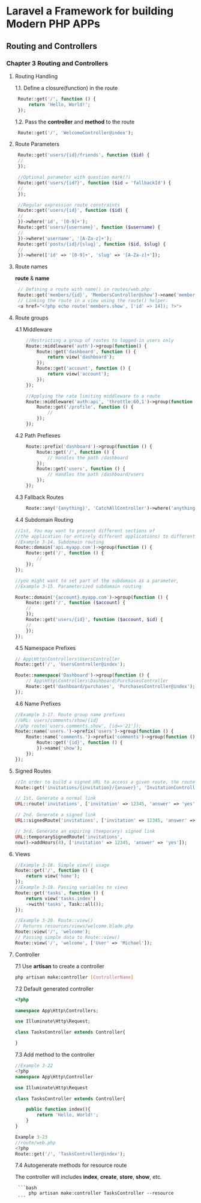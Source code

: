 # Laravel a Framework for building Modern PHP APPs

## Routing and Controllers

### Chapter 3 Routing and Controllers

<!-- ************************************************************** -->
<!-- ### Page 27 ~ Page 36 (2023-02-22) -->
<!-- ************************************************************** -->

1. Routing Handling

   1.1. Define a closure(function) in the route

   ```PHP
    Route::get('/', function () {
        return 'Hello, World!';
    });

   ```

   1.2. Pass the **controller** and **method** to the route

   ```PHP
    Route::get('/', 'WelcomeController@index');
   ```

2. Route Parameters

   ```PHP
    Route::get('users/{id}/friends', function ($id) {
    //
    });

    //Optional parameter with question mark(?)
    Route::get('users/{id?}', function ($id = 'fallbackId') {
    //
    });

    //Regular expression route constraints
    Route::get('users/{id}', function ($id) {
    //
    })->where('id', '[0-9]+');
    Route::get('users/{username}', function ($username) {
    //
    })->where('username', '[A-Za-z]+');
    Route::get('posts/{id}/{slug}', function ($id, $slug) {
    //
    })->where(['id' => '[0-9]+', 'slug' => '[A-Za-z]+']);
   ```

3. Route names

    **route** & **name**

   ```PHP
    // Defining a route with name() in routes/web.php:
    Route::get('members/{id}', 'MembersController@show')->name('members.show');
    // Linking the route in a view using the route() helper:
    <a href="<?php echo route('members.show', ['id' => 14]); ?>">
   ```

4. Route groups

    4.1 Middleware

    ```php
        //Restricting a group of routes to logged-in users only
        Route::middleware('auth')->group(function() {
            Route::get('dashboard', function () {
                return view('dashboard');
            });
            Route::get('account', function () {
                return view('account');
            });
        });

        //Applying the rate limiting middleware to a route
        Route::middleware('auth:api', 'throttle:60,1')->group(function () {
            Route::get('/profile', function () {
                //
            });
        });

    ```

    4.2 Path Prefiexes

    ```php
        Route::prefix('dashboard')->group(function () {
            Route::get('/', function () {
                // Handles the path /dashboard
            });
            Route::get('users', function () {
                // Handles the path /dashboard/users
            });
        });
    ```

    4.3 Fallback Routes

    ```php
        Route::any('{anything}', 'CatchAllController')->where('anything', '*');
    ```

    <!-- ************************************************************** -->
    <!-- 2023-02-24(Page 37- Page 46) -->
    <!-- ************************************************************** -->

    4.4 Subdomain Routing

    ```php
    //1st, You may want to present different sections of 
    //the application (or entirely different applications) to different subdomains. 
    //Example 3-14. Subdomain routing
    Route::domain('api.myapp.com')->group(function () {
        Route::get('/', function () {
            //
        });
    });

    //you might want to set part of the subdomain as a parameter, 
    //Example 3-15. Parameterized subdomain routing

    Route::domain('{account}.myapp.com')->group(function () {
        Route::get('/', function ($account) {
        //
        });
        Route::get('users/{id}', function ($account, $id) {
        //
        });
    });

    ```

    4.5 Namespace Prefixes

    ```php
    // App\Http\Controllers\UsersController
    Route::get('/', 'UsersController@index');

    Route::namespace('Dashboard')->group(function () {
        // App\Http\Controllers\Dashboard\PurchasesController
        Route::get('dashboard/purchases', 'PurchasesController@index');
    });
    ```

    4.6 Name Prefixes

    ```php
    //Example 3-17. Route group name prefixes
    //URL: users/comments/show/{id}
    //php route('users.comments.show', [id=>'21']);
    Route::name('users.')->prefix('users')->group(function () {
        Route::name('comments.')->prefix('comments')->group(function () {
            Route::get('{id}', function () {
            })->name('show');
        });
    });
    ```

5. Signed Routes

    ```php
    //In order to build a signed URL to access a given route, the route must have a name.
    Route::get('invitations/{invitation}/{answer}', 'InvitationController')->name('invitations');

    // 1st. Generate a normal link
    URL::route('invitations', ['invitation' => 12345, 'answer' => 'yes']);

    // 2nd. Generate a signed link
    URL::signedRoute('invitations', ['invitation' => 12345, 'answer' => 'yes']);

    // 3rd. Generate an expiring (temporary) signed link
    URL::temporarySignedRoute('invitations', 
    now()->addHours(4), ['invitation' => 12345, 'answer' => 'yes']);
    ```

6. Views

    ```php
    //Example 3-18. Simple view() usage
    Route::get('/', function () {
        return view('home');
    });
    //Example 3-19. Passing variables to views
    Route::get('tasks', function () {
        return view('tasks.index')
        ->with('tasks', Task::all());
    });

    //Example 3-20. Route::view()
    // Returns resources/views/welcome.blade.php
    Route::view('/', 'welcome');
    // Passing simple data to Route::view()
    Route::view('/', 'welcome', ['User' => 'Michael']);
    ```

7. Controller

    7.1 Use **artisan** to create a controller

    ```bash
    php artisan make:controller [ControllerName]
    ```

    7.2 Default generated controller
    ```php
    <?php

    namespace App\Http\Controllers;

    use Illuminate\Http\Request;

    class TasksController extends Controller{

    }
    ```
    7.3 Add method to the controller

    ```php
    //Example 3-22
    <?php
    namespace App\Http\Controller

    use Illuminate\Http\Request

    class TasksController extends Controller{

        public function index(){
            return 'Hello, World!';
        }
    }

    Example 3-23
    //route/web.php
    <?php
    Route::get('/', 'TasksController@index');
    ```

    7.4 Autogenerate methods for resource route
        
    The controller will includes **index**, **create**, **store**, **show**, etc.

        ```bash
            php artisan make:controller TasksController --resource
        ```
    

    <!-- ************************************************************** -->
    <!-- 2023-02-24(Page 47- Page 56) -->
    <!-- ************************************************************** -->